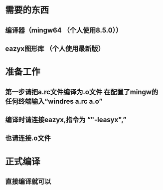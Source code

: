 # 需要的东西
## 编译器（mingw64 （个人使用8.5.0））
## eazyx图形库 （个人使用最新版）
# 准备工作
## 第一步请把a.rc文件编译为.o文件 在配置了mingw的任何终端输入“windres a.rc a.o”
## 编译时请连接eazyx,指令为  “"-leasyx",”
## 也请连接.o文件
# 正式编译
## 直接编译就可以